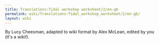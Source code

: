 ```yaml
---
title: Translations:Tidal workshop worksheet/2/en-gb
permalink: wiki/Translations:Tidal_workshop_worksheet/2/en-gb/
layout: wiki
---
```


By Lucy Cheesman, adapted to wiki format by Alex McLean, edited by you
(it's a wiki!).
